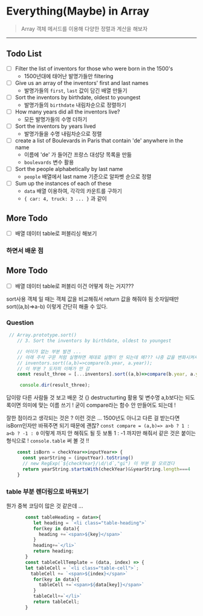 # Everything(Maybe) in Array
> Array 객체 메서드를 이용해 다양한 정렬과 계산을 해보자
---

## Todo List
- [ ] Filter the list of inventors for those who were born in the 1500's
    - 1500년대에 태어난 발명가들만 filtering
- [ ] Give us an array of the inventors' first and last names
    - 발명가들의 `first`, `last` 값이 담긴 배열 만들기
- [ ] Sort the inventors by birthdate, oldest to youngest
    - 발명가들의 `birthdate` 내림차순으로 정렬하기
- [ ] How many years did all the inventors live?
    - 모든 발명가들의 수명 더하기
- [ ] Sort the inventors by years lived
    - 발명가들을 수명 내림차순으로 정렬
- [ ] create a list of Boulevards in Paris that contain 'de' anywhere in the name
    - 이름에 'de' 가 들어간 프랑스 대성당 목록을 만듦
    - `boulevards` 변수 활용
- [ ] Sort the people alphabetically by last name
    - `people` 배열에서 last name 기준으로 알파벳 순으로 정렬
- [ ] Sum up the instances of each of these
    - `data` 배열 이용하여, 각각의 카운트를 구하기
    - `{ car: 4, truck: 3 ... }` 과 같이

## More Todo
- [ ] 배열 데이터 table로 퍼블리싱 해보기




### 하면서 배운 점 

## More Todo
- [ ] 배열 데이터 table로 퍼블리
이건 어떻게 하는 거지???

sort사용 객체 일 때는 객체 값을 비교해줘서 return 값을 해줘야 됨 
숫자일때만 sort((a,b)=>a-b) 이렇게 간단히 해줄 수 있다.

### Question 


```js
 // Array.prototype.sort()
    // 3. Sort the inventors by birthdate, oldest to youngest

    // 어이가 없는 부분 발견 ... 
    // 아래 주석 구문 처럼 실행하면 제대로 실행이 안 되는데 왜??? 나중 값을 변화시켜서 그런지 
    // inventors.sort((a,b)=>compare(b.year, a.year));
    // 이 부분 ? 도저히 이해가 안 감 
    const result_three = [...inventors].sort((a,b)=>compare(b.year, a.year));

     console.dir(result_three);

```

답이랑 다른 사람들 것 보고 배운 것 
{} destructurting 활용 및 변수명 a,b보다는 되도록이면 의미에 맞는 이름 쓰기 ! 
굳이 compare라는 함수 안 만들어도 되는데 ! 

잘한 점이라고 생각되는 것은 ?
이런 것은 ... 1500년도 아니고 다른 걸 받는다면 isBorn인자만 바꿔주면 되기 때문에 괜찮?
`const compare = (a,b)=> a>b ? 1 : a<b ? -1 : 0` 이렇게 까지 안 해줘도 될 듯 
보통 1 : -1 까지만 해줘서 같은 것은 붙이는 형식으로 ! 
`console.table` 써 볼 것 !! 

```js
    const isBorn = checkYear=>inputYear=> {
      const yearString = (inputYear).toString()
      // new RegExp(`${checkYear}/\d/\d`,"gi") 이 부분 잘 모르겠다 
      return yearString.startsWith(checkYear)&&yearString.length===4
    }

```

### table 부분 렌더링으로 바꿔보기 
뭔가 중복 코딩이 많은 것 같은데 ...
```js
       const tableHeading = data=>{
          let heading = `<li class="table-heading">`
          for(key in data){
            heading +=`<span>${key}</span>`
          }
          heading+=`</li>`
          return heading;
       }
       const tableCellTemplate = (data, index) => {  
       let tableCell = `<li class="table-cell">`;
         tableCell += `<span>${index}</span>`
          for(key in data){
            tableCell +=`<span>${data[key]}</span>`
          }
          tableCell+=`</li>`
          return tableCell;
       }


```